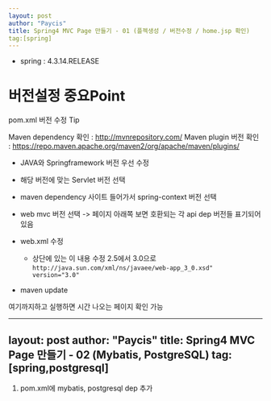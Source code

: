 ```yaml
---
layout: post
author: "Paycis"
title: Spring4 MVC Page 만들기 - 01 (플젝생성 / 버전수정 / home.jsp 확인)
tag:[spring]
---
```


- spring  : 4.3.14.RELEASE

# 버전설정 중요Point

pom.xml 버전 수정 Tip

Maven dependency 확인 : http://mvnrepository.com/
Maven plugin 버전 확인 : https://repo.maven.apache.org/maven2/org/apache/maven/plugins/

- JAVA와 Springframework 버전 우선 수정
- 해당 버전에 맞는 Servlet 버전 선택
- maven dependency 사이트 들어가서 spring-context 버전 선택
- web mvc 버전 선택 -> 페이지 아래쪽 보면 호환되는 각 api dep 버전들 표기되어 있음


- web.xml 수정
    - 상단에 있는 이 내용 수정 2.5에서 3.0으로
    `http://java.sun.com/xml/ns/javaee/web-app_3_0.xsd" version="3.0"` 
    
- maven update


여기까지하고 실행하면 시간 나오는 페이지 확인 가능





---
layout: post
author: "Paycis"
title: Spring4 MVC Page 만들기 - 02 (Mybatis, PostgreSQL)
tag:[spring,postgresql]
---

1. pom.xml에 mybatis, postgresql dep 추가

